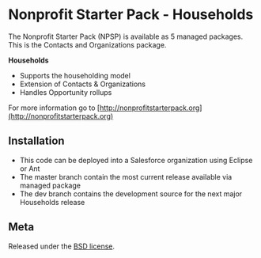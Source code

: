 Nonprofit Starter Pack - Households
=================================================

The Nonprofit Starter Pack (NPSP) is available as 5 managed packages.
This is the Contacts and Organizations package.

**Households**

* Supports the householding model
* Extension of Contacts & Organizations
* Handles Opportunity rollups

For more information go to [http://nonprofitstarterpack.org](http://nonprofitstarterpack.org)

Installation
---

* This code can be deployed into a Salesforce organization using Eclipse or Ant
* The master branch contain the most current release available via managed package
* The dev branch contains the development source for the next major Households release



Meta
----

Released under the [BSD license](http://www.opensource.org/licenses/BSD-3-Clause).